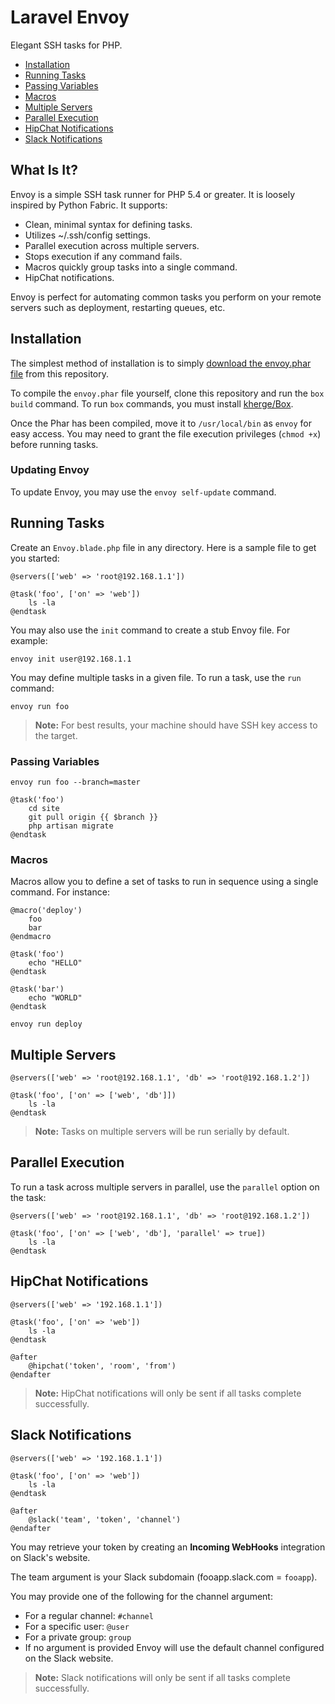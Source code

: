 # Laravel Envoy

Elegant SSH tasks for PHP.

- [Installation](#installation)
- [Running Tasks](#running-tasks)
- [Passing Variables](#passing-variables)
- [Macros](#macros)
- [Multiple Servers](#multiple-servers)
- [Parallel Execution](#parallel-execution)
- [HipChat Notifications](#hipchat-notifications)
- [Slack Notifications](#slack-notifications)

<a name="what-is-it"></a>
## What Is It?

Envoy is a simple SSH task runner for PHP 5.4 or greater. It is loosely inspired by Python Fabric. It supports:

- Clean, minimal syntax for defining tasks.
- Utilizes ~/.ssh/config settings.
- Parallel execution across multiple servers.
- Stops execution if any command fails.
- Macros quickly group tasks into a single command.
- HipChat notifications.

Envoy is perfect for automating common tasks you perform on your remote servers such as deployment, restarting queues, etc.

<a name="installation"></a>
## Installation

The simplest method of installation is to simply [download the envoy.phar file](https://github.com/laravel/envoy/raw/master/envoy.phar) from this repository.

To compile the `envoy.phar` file yourself, clone this repository and run the `box build` command. To run `box` commands, you must install [kherge/Box](https://github.com/kherge/Box).

Once the Phar has been compiled, move it to `/usr/local/bin` as `envoy` for easy access. You may need to grant the file execution privileges (`chmod +x`) before running tasks.

### Updating Envoy

To update Envoy, you may use the `envoy self-update` command.

<a name="running-tasks"></a>
## Running Tasks

Create an `Envoy.blade.php` file in any directory. Here is a sample file to get you started:

```
@servers(['web' => 'root@192.168.1.1'])

@task('foo', ['on' => 'web'])
	ls -la
@endtask
```

You may also use the `init` command to create a stub Envoy file. For example:

	envoy init user@192.168.1.1

You may define multiple tasks in a given file. To run a task, use the `run` command:

	envoy run foo

> **Note:** For best results, your machine should have SSH key access to the target.

<a name="passing-variables"></a>
### Passing Variables

```
envoy run foo --branch=master
```

```
@task('foo')
	cd site
	git pull origin {{ $branch }}
	php artisan migrate
@endtask
```

<a name="macros"></a>
### Macros

Macros allow you to define a set of tasks to run in sequence using a single command. For instance:

```
@macro('deploy')
	foo
	bar
@endmacro

@task('foo')
	echo "HELLO"
@endtask

@task('bar')
	echo "WORLD"
@endtask
```

```
envoy run deploy
```

<a name="multiple-servers"></a>
## Multiple Servers

```
@servers(['web' => 'root@192.168.1.1', 'db' => 'root@192.168.1.2'])

@task('foo', ['on' => ['web', 'db']])
	ls -la
@endtask
```

> **Note:** Tasks on multiple servers will be run serially by default.

<a name="parallel-execution"></a>
## Parallel Execution

To run a task across multiple servers in parallel, use the `parallel` option on the task:

```
@servers(['web' => 'root@192.168.1.1', 'db' => 'root@192.168.1.2'])

@task('foo', ['on' => ['web', 'db'], 'parallel' => true])
	ls -la
@endtask
```

<a name="hipchat-notifications"></a>
## HipChat Notifications

```
@servers(['web' => '192.168.1.1'])

@task('foo', ['on' => 'web'])
	ls -la
@endtask

@after
	@hipchat('token', 'room', 'from')
@endafter
```

> **Note:** HipChat notifications will only be sent if all tasks complete successfully.

<a name="slack-notifications"></a>
## Slack Notifications

```
@servers(['web' => '192.168.1.1'])

@task('foo', ['on' => 'web'])
	ls -la
@endtask

@after
	@slack('team', 'token', 'channel')
@endafter
```

You may retrieve your token by creating an **Incoming WebHooks** integration on Slack's website.

The team argument is your Slack subdomain (fooapp.slack.com = `fooapp`).

You may provide one of the following for the channel argument:

- For a regular channel: `#channel`
- For a specific user: `@user`
- For a private group: `group`
- If no argument is provided Envoy will use the default channel configured on the Slack website.

> **Note:** Slack notifications will only be sent if all tasks complete successfully.
